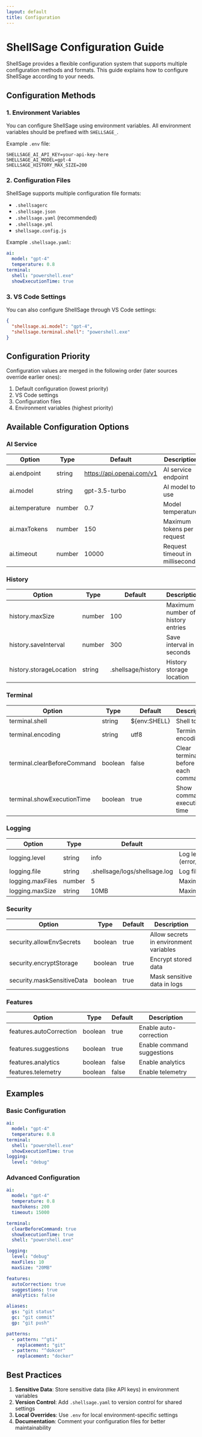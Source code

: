 ```yaml
---
layout: default
title: Configuration
---
```


# ShellSage Configuration Guide

ShellSage provides a flexible configuration system that supports multiple configuration methods and formats. This guide explains how to configure ShellSage according to your needs.

## Configuration Methods

### 1. Environment Variables

You can configure ShellSage using environment variables. All environment variables should be prefixed with `SHELLSAGE_`.

Example `.env` file:
```env
SHELLSAGE_AI_API_KEY=your-api-key-here
SHELLSAGE_AI_MODEL=gpt-4
SHELLSAGE_HISTORY_MAX_SIZE=200
```

### 2. Configuration Files

ShellSage supports multiple configuration file formats:

- `.shellsagerc`
- `.shellsage.json`
- `.shellsage.yaml` (recommended)
- `.shellsage.yml`
- `shellsage.config.js`

Example `.shellsage.yaml`:
```yaml
ai:
  model: "gpt-4"
  temperature: 0.8
terminal:
  shell: "powershell.exe"
  showExecutionTime: true
```

### 3. VS Code Settings

You can also configure ShellSage through VS Code settings:

```json
{
  "shellsage.ai.model": "gpt-4",
  "shellsage.terminal.shell": "powershell.exe"
}
```

## Configuration Priority

Configuration values are merged in the following order (later sources override earlier ones):

1. Default configuration (lowest priority)
2. VS Code settings
3. Configuration files
4. Environment variables (highest priority)

## Available Configuration Options

### AI Service

| Option | Type | Default | Description |
|--------|------|---------|-------------|
| ai.endpoint | string | https://api.openai.com/v1 | AI service endpoint |
| ai.model | string | gpt-3.5-turbo | AI model to use |
| ai.temperature | number | 0.7 | Model temperature |
| ai.maxTokens | number | 150 | Maximum tokens per request |
| ai.timeout | number | 10000 | Request timeout in milliseconds |

### History

| Option | Type | Default | Description |
|--------|------|---------|-------------|
| history.maxSize | number | 100 | Maximum number of history entries |
| history.saveInterval | number | 300 | Save interval in seconds |
| history.storageLocation | string | .shellsage/history | History storage location |

### Terminal

| Option | Type | Default | Description |
|--------|------|---------|-------------|
| terminal.shell | string | ${env:SHELL} | Shell to use |
| terminal.encoding | string | utf8 | Terminal encoding |
| terminal.clearBeforeCommand | boolean | false | Clear terminal before each command |
| terminal.showExecutionTime | boolean | true | Show command execution time |

### Logging

| Option | Type | Default | Description |
|--------|------|---------|-------------|
| logging.level | string | info | Log level (error/warn/info/debug/trace) |
| logging.file | string | .shellsage/logs/shellsage.log | Log file location |
| logging.maxFiles | number | 5 | Maximum number of log files |
| logging.maxSize | string | 10MB | Maximum size per log file |

### Security

| Option | Type | Default | Description |
|--------|------|---------|-------------|
| security.allowEnvSecrets | boolean | true | Allow secrets in environment variables |
| security.encryptStorage | boolean | true | Encrypt stored data |
| security.maskSensitiveData | boolean | true | Mask sensitive data in logs |

### Features

| Option | Type | Default | Description |
|--------|------|---------|-------------|
| features.autoCorrection | boolean | true | Enable auto-correction |
| features.suggestions | boolean | true | Enable command suggestions |
| features.analytics | boolean | false | Enable analytics |
| features.telemetry | boolean | false | Enable telemetry |

## Examples

### Basic Configuration

```yaml
ai:
  model: "gpt-4"
  temperature: 0.8
terminal:
  shell: "powershell.exe"
  showExecutionTime: true
logging:
  level: "debug"
```

### Advanced Configuration

```yaml
ai:
  model: "gpt-4"
  temperature: 0.8
  maxTokens: 200
  timeout: 15000

terminal:
  clearBeforeCommand: true
  showExecutionTime: true
  shell: "powershell.exe"

logging:
  level: "debug"
  maxFiles: 10
  maxSize: "20MB"

features:
  autoCorrection: true
  suggestions: true
  analytics: false

aliases:
  gs: "git status"
  gc: "git commit"
  gp: "git push"

patterns:
  - pattern: "^gti"
    replacement: "git"
  - pattern: "^dokcer"
    replacement: "docker"
```

## Best Practices

1. **Sensitive Data**: Store sensitive data (like API keys) in environment variables
2. **Version Control**: Add `.shellsage.yaml` to version control for shared settings
3. **Local Overrides**: Use `.env` for local environment-specific settings
4. **Documentation**: Comment your configuration files for better maintainability
